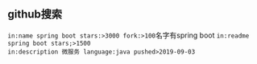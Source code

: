 ## github搜索
`in:name spring boot stars:>3000 fork:>100`名字有spring boot
`in:readme spring boot stars;>1500`  
`in:description 微服务 language:java pushed>2019-09-03`

